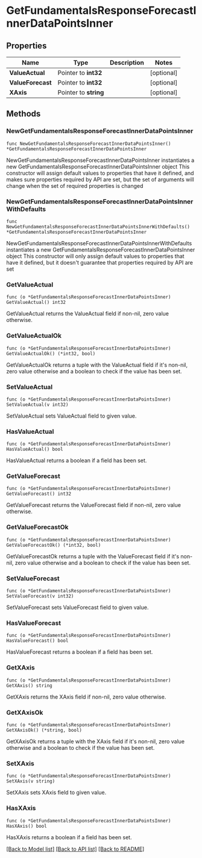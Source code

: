 # GetFundamentalsResponseForecastInnerDataPointsInner

## Properties

Name | Type | Description | Notes
------------ | ------------- | ------------- | -------------
**ValueActual** | Pointer to **int32** |  | [optional] 
**ValueForecast** | Pointer to **int32** |  | [optional] 
**XAxis** | Pointer to **string** |  | [optional] 

## Methods

### NewGetFundamentalsResponseForecastInnerDataPointsInner

`func NewGetFundamentalsResponseForecastInnerDataPointsInner() *GetFundamentalsResponseForecastInnerDataPointsInner`

NewGetFundamentalsResponseForecastInnerDataPointsInner instantiates a new GetFundamentalsResponseForecastInnerDataPointsInner object
This constructor will assign default values to properties that have it defined,
and makes sure properties required by API are set, but the set of arguments
will change when the set of required properties is changed

### NewGetFundamentalsResponseForecastInnerDataPointsInnerWithDefaults

`func NewGetFundamentalsResponseForecastInnerDataPointsInnerWithDefaults() *GetFundamentalsResponseForecastInnerDataPointsInner`

NewGetFundamentalsResponseForecastInnerDataPointsInnerWithDefaults instantiates a new GetFundamentalsResponseForecastInnerDataPointsInner object
This constructor will only assign default values to properties that have it defined,
but it doesn't guarantee that properties required by API are set

### GetValueActual

`func (o *GetFundamentalsResponseForecastInnerDataPointsInner) GetValueActual() int32`

GetValueActual returns the ValueActual field if non-nil, zero value otherwise.

### GetValueActualOk

`func (o *GetFundamentalsResponseForecastInnerDataPointsInner) GetValueActualOk() (*int32, bool)`

GetValueActualOk returns a tuple with the ValueActual field if it's non-nil, zero value otherwise
and a boolean to check if the value has been set.

### SetValueActual

`func (o *GetFundamentalsResponseForecastInnerDataPointsInner) SetValueActual(v int32)`

SetValueActual sets ValueActual field to given value.

### HasValueActual

`func (o *GetFundamentalsResponseForecastInnerDataPointsInner) HasValueActual() bool`

HasValueActual returns a boolean if a field has been set.

### GetValueForecast

`func (o *GetFundamentalsResponseForecastInnerDataPointsInner) GetValueForecast() int32`

GetValueForecast returns the ValueForecast field if non-nil, zero value otherwise.

### GetValueForecastOk

`func (o *GetFundamentalsResponseForecastInnerDataPointsInner) GetValueForecastOk() (*int32, bool)`

GetValueForecastOk returns a tuple with the ValueForecast field if it's non-nil, zero value otherwise
and a boolean to check if the value has been set.

### SetValueForecast

`func (o *GetFundamentalsResponseForecastInnerDataPointsInner) SetValueForecast(v int32)`

SetValueForecast sets ValueForecast field to given value.

### HasValueForecast

`func (o *GetFundamentalsResponseForecastInnerDataPointsInner) HasValueForecast() bool`

HasValueForecast returns a boolean if a field has been set.

### GetXAxis

`func (o *GetFundamentalsResponseForecastInnerDataPointsInner) GetXAxis() string`

GetXAxis returns the XAxis field if non-nil, zero value otherwise.

### GetXAxisOk

`func (o *GetFundamentalsResponseForecastInnerDataPointsInner) GetXAxisOk() (*string, bool)`

GetXAxisOk returns a tuple with the XAxis field if it's non-nil, zero value otherwise
and a boolean to check if the value has been set.

### SetXAxis

`func (o *GetFundamentalsResponseForecastInnerDataPointsInner) SetXAxis(v string)`

SetXAxis sets XAxis field to given value.

### HasXAxis

`func (o *GetFundamentalsResponseForecastInnerDataPointsInner) HasXAxis() bool`

HasXAxis returns a boolean if a field has been set.


[[Back to Model list]](../README.md#documentation-for-models) [[Back to API list]](../README.md#documentation-for-api-endpoints) [[Back to README]](../README.md)


